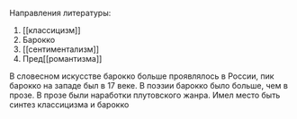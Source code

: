 Направления литературы:
1. [[классицизм]]
2. Барокко
3. [[сентиментализм]]
4. Пред[[романтизма]]

В словесном искусстве барокко больше проявлялось в России, пик барокко на западе был в 17 веке. В поэзии барокко было больше, чем в прозе. В прозе были наработки плутовского жанра.
Имел место быть синтез классицизма и барокко